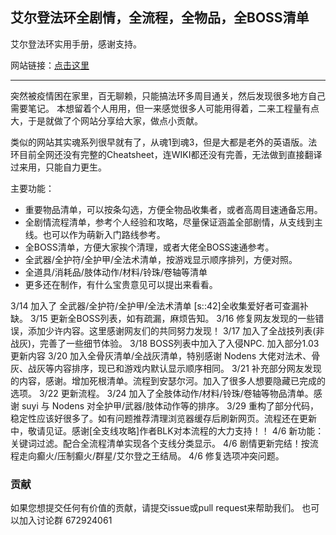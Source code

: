 ## 艾尔登法环全剧情，全流程，全物品，全BOSS清单

艾尔登法环实用手册，感谢支持。

网站链接：[点击这里](https://eldenring.xhou.me/)

---

突然被疫情困在家里，百无聊赖，只能搞法环多周目通关，然后发现很多地方自己需要笔记。
本想留着个人用用，但一来感觉很多人可能用得着，二来工程量有点大，于是就做了个网站分享给大家，做点小贡献。

类似的网站其实魂系列很早就有了，从魂1到魂3，但是大都是老外的英语版。法环目前全网还没有完整的Cheatsheet，连WIKI都还没有完善，无法做到直接翻译过来用，只能自力更生。

主要功能：
- 重要物品清单，可以按条勾选，方便全物品收集者，或者高周目速通备忘用。
- 全剧情流程清单，参考个人经验和攻略，尽量保证涵盖全部剧情，从支线到主线。也可以作为萌新入门路线参考。
- 全BOSS清单，方便大家挨个清理，或者大佬全BOSS速通参考。
- 全武器/全护符/全护甲/全法术清单，按游戏显示顺序排列，方便对照。
- 全道具/消耗品/肢体动作/材料/铃珠/卷轴等清单
- 更多还在制作，有什么宝贵意见可以提出来看看。

3/14 加入了 全武器/全护符/全护甲/全法术清单 [s::42]全收集爱好者可查漏补缺。
3/15 更新全BOSS列表，如有疏漏，麻烦告知。
3/16 修复网友发现的一些错误，添加少许内容。这里感谢网友们的共同努力发现！
3/17 加入了全战技列表(非战灰)，完善了一些细节体验。
3/18 BOSS列表中加入了入侵NPC. 加入部分1.03更新内容
3/20 加入全骨灰清单/全战灰清单，特别感谢 Nodens 大佬对法术、骨灰、战灰等内容排序，现已和游戏内默认显示顺序相同。
3/21 补充部分网友发现的内容，感谢。增加死根清单。流程到安瑟尔河。加入了很多人想要隐藏已完成的选项。
3/22 更新流程。
3/24 加入了全肢体动作/材料/铃珠/卷轴等物品清单。感谢 suyi 与 Nodens 对全护甲/武器/肢体动作等的排序。
3/29 重构了部分代码，稳定性应该好很多了。如有问题推荐清理浏览器缓存后刷新网页。流程还在更新中，敬请见证。感谢[全支线攻略]作者BLK对本流程的大力支持！！
4/6 新功能：关键词过滤。配合全流程清单实现各个支线分类显示。
4/6 剧情更新完结！按流程走向癫火/压制癫火/群星/艾尔登之王结局。
4/6 修复选项冲突问题。

### 贡献

如果您想提交任何有价值的贡献，请提交issue或pull request来帮助我们。
也可以加入讨论群 672924061